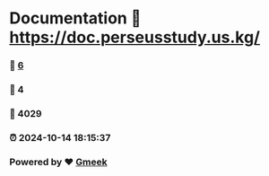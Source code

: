 # Documentation :link: https://doc.perseusstudy.us.kg/ 
### :page_facing_up: [6](https://doc.perseusstudy.us.kg//tag.html) 
### :speech_balloon: 4 
### :hibiscus: 4029 
### :alarm_clock: 2024-10-14 18:15:37 
### Powered by :heart: [Gmeek](https://github.com/Meekdai/Gmeek)

